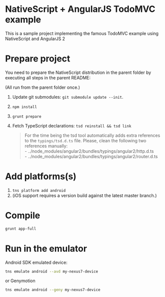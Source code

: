 # NativeScript + AngularJS TodoMVC example

This is a sample project implementing the famous TodoMVC example using NativeScript and AngularJS 2

# Prepare project

You need to prepare the NativeScript distribution in the parent folder by executing all steps in the parent README:

(All run from the parent folder once.)

1. Update git submodules: `git submodule update --init`.
2. `npm install`
3. `grunt prepare`
4. Fetch TypeScript declarations: `tsd reinstall && tsd link`

    > For the time being the tsd tool automatically adds extra references to the `typings/tsd.d.ts` file. Please, clean the following two references manually:<br>- ../node_modules/angular2/bundles/typings/angular2/http.d.ts<br>- ../node_modules/angular2/bundles/typings/angular2/router.d.ts

# Add platforms(s)

1. `tns platform add android`
2. (iOS support requires a version build against the latest master branch.)

# Compile

```sh
grunt app-full
```

# Run in the emulator

Android SDK emulated device:

```sh
tns emulate android --avd my-nexus7-device
```

or Genymotion

```sh
tns emulate android --geny my-nexus7-device
```
